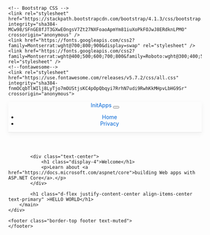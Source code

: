 <!DOCTYPE html>
<html lang="en">
<head>
    <meta charset="utf-8" />
    <meta name="viewport" content="width=device-width, initial-scale=1.0" />
    <title>InitApps</title>
    
    <!-- Bootstrap CSS -->
    <link rel="stylesheet" href="https://stackpath.bootstrapcdn.com/bootstrap/4.1.3/css/bootstrap.min.css" integrity="sha384-MCw98/SFnGE8fJT3GXwEOngsV7Zt27NXFoaoApmYm81iuXoPkFOJwJ8ERdknLPMO" crossorigin="anonymous" />
    <link href="https://fonts.googleapis.com/css2?family=Montserrat:wght@700;800;900&display=swap" rel="stylesheet" />
    <link href="https://fonts.googleapis.com/css2?family=Montserrat:wght@400;500;600;700;800&family=Roboto:wght@300;400;500;700;900&display=swap" rel="stylesheet" />
    <!--fontawesome-->
    <link rel="stylesheet" href="https://use.fontawesome.com/releases/v5.7.2/css/all.css"
    integrity="sha384-fnmOCqbTlWIlj8LyTjo7mOUStjsKC4pOpQbqyi7RrhN7udi9RwhKkMHpvLbHG9Sr" crossorigin="anonymous">

<style>

a.navbar-brand {
  white-space: normal;
  text-align: center;
  word-break: break-all;
}

/* Provide sufficient contrast against white background */
a {
  color: #0366d6;
}

.btn-primary {
  color: #fff;
  background-color: #1b6ec2;
  border-color: #1861ac;
}

.nav-pills .nav-link.active, .nav-pills .show > .nav-link {
  color: #fff;
  background-color: #1b6ec2;
  border-color: #1861ac;
}

/* Sticky footer styles
-------------------------------------------------- */
html {
  font-size: 14px;
}
@media (min-width: 768px) {
  html {
    font-size: 16px;
  }
}

.border-top {
  border-top: 1px solid #e5e5e5;
}
.border-bottom {
  border-bottom: 1px solid #e5e5e5;
}

.box-shadow {
  box-shadow: 0 .25rem .75rem rgba(0, 0, 0, .05);
}

button.accept-policy {
  font-size: 1rem;
  line-height: inherit;
}

/* Sticky footer styles
-------------------------------------------------- */
html {
  position: relative;
  min-height: 100%;
}

body {
  /* Margin bottom by footer height */
  margin-bottom: 60px;
}
.footer {
  position: absolute;
  bottom: 0;
  width: 100%;
  white-space: nowrap;
  line-height: 60px; /* Vertically center the text there */
}

    </style>
</head>
<body>
    <header>
        <nav class="navbar navbar-expand-sm navbar-toggleable-sm navbar-light bg-white border-bottom box-shadow mb-3">
            <div class="container">
                <a class="navbar-brand" asp-area="" asp-controller="Home" asp-action="Index">InitApps</a>
                <button class="navbar-toggler" type="button" data-toggle="collapse" data-target=".navbar-collapse" aria-controls="navbarSupportedContent"
                        aria-expanded="false" aria-label="Toggle navigation">
                    <span class="navbar-toggler-icon"></span>
                </button>
                <div class="navbar-collapse collapse d-sm-inline-flex flex-sm-row-reverse">
                    <ul class="navbar-nav flex-grow-1">
                        <li class="nav-item">
                            <a class="nav-link text-dark" asp-area="" asp-controller="Home" asp-action="Index">Home</a>
                        </li>
                        <li class="nav-item">
                            <a class="nav-link text-dark" asp-area="" asp-controller="Home" asp-action="Privacy">Privacy</a>
                        </li>
                    </ul>
                </div>
            </div>
        </nav>
    </header>
    <div class="container">
        <main role="main" class="pb-3">
            
            <div class="text-center">
                <h1 class="display-4">Welcome</h1>
                <p>Learn about <a href="https://docs.microsoft.com/aspnet/core">building Web apps with ASP.NET Core</a>.</p>
            </div>

            <h1 class="d-flex justify-content-center align-items-center text-primary" >HELLO WORLD</h1>
        </main>
    </div>

    <footer class="border-top footer text-muted">
    </footer>



<!-- Optional JavaScript -->
<!-- jQuery first, then Popper.js, then Bootstrap JS -->
<script src="https://code.jquery.com/jquery-3.3.1.slim.min.js"
integrity="sha384-q8i/X+965DzO0rT7abK41JStQIAqVgRVzpbzo5smXKp4YfRvH+8abtTE1Pi6jizo"
crossorigin="anonymous"></script>
<script src="https://cdnjs.cloudflare.com/ajax/libs/popper.js/1.14.3/umd/popper.min.js"
integrity="sha384-ZMP7rVo3mIykV+2+9J3UJ46jBk0WLaUAdn689aCwoqbBJiSnjAK/l8WvCWPIPm49"
crossorigin="anonymous"></script>
<script src="https://stackpath.bootstrapcdn.com/bootstrap/4.1.3/js/bootstrap.min.js"
integrity="sha384-ChfqqxuZUCnJSK3+MXmPNIyE6ZbWh2IMqE241rYiqJxyMiZ6OW/JmZQ5stwEULTy"
crossorigin="anonymous"></script>

<script src="https://code.jquery.com/jquery-3.5.1.js"
integrity="sha256-QWo7LDvxbWT2tbbQ97B53yJnYU3WhH/C8ycbRAkjPDc=" crossorigin="anonymous"></script>


</body>
</html>
